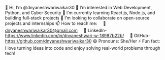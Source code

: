 👋 Hi, I’m @dnyaneshwariwaikar30
👀 I’m interested in Web Development, Python, and Cyber Security
🌱 I’m currently learning React.js, Node.js, and building full-stack projects
💞️ I’m looking to collaborate on open-source projects and internships
📫 How to reach me:
    📧 dnyaneshwariwaikar30@gmail.com
    🔗 LinkedIn-https://www.linkedin.com/in/dnyaneshwari-w-18987b22b/
    🐙 GitHub-https://github.com/dnyaneshwariwaikar30
😄 Pronouns: She/Her
⚡ Fun fact: I love turning ideas into code and enjoy solving real-world problems through tech!
<!---
dnyaneshwariwaikar30/dnyaneshwariwaikar30 is a ✨ special ✨ repository because its `README.md` (this file) appears on your GitHub profile.
You can click the Preview link to take a look at your changes.
--->
